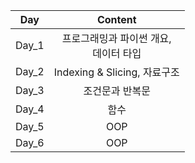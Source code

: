 
| Day | Content |
| --- | :-: |
| Day_1 | 프로그래밍과 파이썬 개요, <br> 데이터 타입 |
| Day_2 | Indexing & Slicing, 자료구조 |
| Day_3 | 조건문과 반복문 |
| Day_4 | 함수 |
| Day_5 | OOP |
| Day_6 | OOP |
